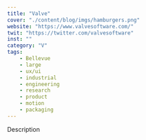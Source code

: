 ```yaml
---
title: "Valve"
cover: "./content/blog/imgs/hamburgers.png"
website: "https://www.valvesoftware.com/"
twit: "https://twitter.com/valvesoftware"
inst: ""
category: "V"
tags:
    - Bellevue
    - large
    - ux/ui
    - industrial
    - engineering
    - research
    - product
    - motion
    - packaging
---
```


Description
